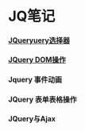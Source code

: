 # JQ笔记
#### [JQueryuery选择器 ](https://github.com/FnQun/M-JQ/tree/master/Selector)

#### [JQuery DOM操作](https://github.com/FnQun/M-JQ/blob/master/DOM/dom.md)

#### Jquery 事件动画  

#### JQuery 表单表格操作  

#### JQuery与Ajax  

